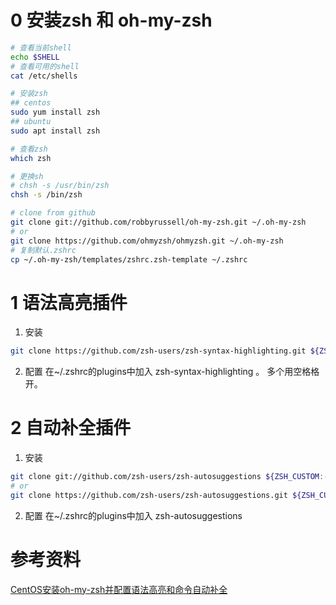 
# 0 安装zsh 和 oh-my-zsh
```bash
# 查看当前shell
echo $SHELL
# 查看可用的shell
cat /etc/shells

# 安装zsh
## centos
sudo yum install zsh
## ubuntu
sudo apt install zsh

# 查看zsh
which zsh

# 更换sh
# chsh -s /usr/bin/zsh
chsh -s /bin/zsh

# clone from github
git clone git://github.com/robbyrussell/oh-my-zsh.git ~/.oh-my-zsh
# or
git clone https://github.com/ohmyzsh/ohmyzsh.git ~/.oh-my-zsh
# 复制默认.zshrc
cp ~/.oh-my-zsh/templates/zshrc.zsh-template ~/.zshrc

```



# 1 语法高亮插件
1. 安装
```bash
git clone https://github.com/zsh-users/zsh-syntax-highlighting.git ${ZSH_CUSTOM:-~/.oh-my-zsh/custom}/plugins/zsh-syntax-highlighting
```
2. 配置
在~/.zshrc的plugins中加入 zsh-syntax-highlighting 。
多个用空格格开。

# 2 自动补全插件
1. 安装
```bash
git clone git://github.com/zsh-users/zsh-autosuggestions ${ZSH_CUSTOM:-~/.oh-my-zsh/custom}/plugins/zsh-autosuggestions
# or
git clone https://github.com/zsh-users/zsh-autosuggestions.git ${ZSH_CUSTOM:-~/.oh-my-zsh/custom}/plugins/zsh-autosuggestions
```
2. 配置
在~/.zshrc的plugins中加入 zsh-autosuggestions



# 参考资料
[CentOS安装oh-my-zsh并配置语法高亮和命令自动补全](https://www.cnblogs.com/zhloong/archive/2020/06/21/installohmyzsh.html)



